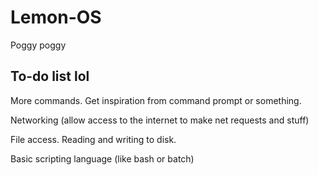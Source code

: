 # Lemon-OS
Poggy poggy

## To-do list lol

More commands. Get inspiration from command prompt or something.

Networking (allow access to the internet to make net requests and stuff)

File access. Reading and writing to disk.

Basic scripting language (like bash or batch)
